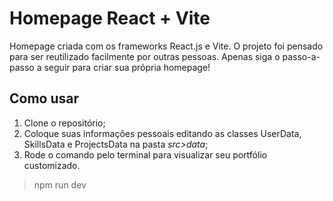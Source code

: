 # Homepage React + Vite
Homepage criada com os frameworks React.js e Vite. O projeto foi pensado para ser reutilizado facilmente por outras pessoas. Apenas siga o passo-a-passo a seguir para criar sua própria homepage!

## Como usar
1. Clone o repositório;
2. Coloque suas informações pessoais editando as classes UserData, SkillsData e ProjectsData na pasta *src>data*;
3. Rode o comando pelo terminal para visualizar seu portfólio customizado.

> npm run dev

 